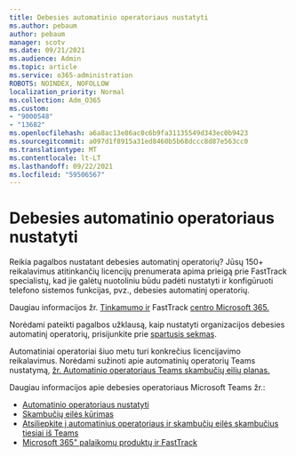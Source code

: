 ```yaml
---
title: Debesies automatinio operatoriaus nustatyti
ms.author: pebaum
author: pebaum
manager: scotv
ms.date: 09/21/2021
ms.audience: Admin
ms.topic: article
ms.service: o365-administration
ROBOTS: NOINDEX, NOFOLLOW
localization_priority: Normal
ms.collection: Adm_O365
ms.custom:
- "9000548"
- "13682"
ms.openlocfilehash: a6a8ac13e86ac0c6b9fa31135549d343ec0b9423
ms.sourcegitcommit: a097d1f8915a31ed8460b5b68dccc8d87e563cc0
ms.translationtype: MT
ms.contentlocale: lt-LT
ms.lasthandoff: 09/22/2021
ms.locfileid: "59506567"
---
```

# <a name="set-up-a-cloud-auto-attendant"></a>Debesies automatinio operatoriaus nustatyti

Reikia pagalbos nustatant debesies automatinį operatorių? Jūsų 150+ reikalavimus atitinkančių licencijų prenumerata apima prieigą prie FastTrack specialistų, kad jie galėtų nuotoliniu būdu padėti nustatyti ir konfigūruoti telefono sistemos funkcijas, pvz., debesies automatinį operatorių.

Daugiau informacijos žr. [Tinkamumo ir](https://docs.microsoft.com/fasttrack/eligibility) FastTrack [centro Microsoft 365.](https://docs.microsoft.com/fasttrack/introduction#what-is-fasttrack-for-microsoft-365)

Norėdami pateikti pagalbos užklausą, kaip nustatyti organizacijos debesies automatinį operatorių, prisijunkite prie [spartusis sekmas](https://www.microsoft.com/fasttrack?rtc=1).

Automatiniai operatoriai šiuo metu turi konkrečius licencijavimo reikalavimus. Norėdami sužinoti apie automatinių operatorių Teams nustatymą, [žr. Automatinio operatoriaus Teams skambučių eilių planas.](https://docs.microsoft.com/microsoftteams/what-are-phone-system-auto-attendants)

Daugiau informacijos apie debesies operatoriaus Microsoft Teams žr.:

- [Automatinio operatoriaus nustatyti](https://docs.microsoft.com/microsoftteams/create-a-phone-system-auto-attendant)
- [Skambučių eilės kūrimas](https://docs.microsoft.com/microsoftteams/create-a-phone-system-call-queue)
- [Atsiliepkite į automatinius operatoriaus ir skambučių eilės skambučius tiesiai iš Teams](https://docs.microsoft.com/microsoftteams/answer-auto-attendant-and-call-queue-calls)
- [Microsoft 365" palaikomų produktų ir FastTrack](https://docs.microsoft.com/fasttrack/products-and-capabilities#office-365)
